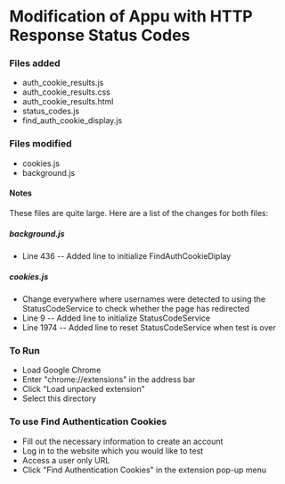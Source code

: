 Modification of Appu with HTTP Response Status Codes
====

### Files added
* auth_cookie_results.js
* auth_cookie_results.css
* auth_cookie_results.html
* status_codes.js
* find_auth_cookie_display.js

### Files modified
* cookies.js
* background.js

#### Notes
These files are quite large.  Here are a list of the changes for both files:

##### background.js
* Line 436 -- Added line to initialize FindAuthCookieDiplay

##### cookies.js
* Change everywhere where usernames were detected to using the StatusCodeService to check whether the page has redirected
* Line 9 -- Added line to initialize StatusCodeService
* Line 1974 -- Added line to reset StatusCodeService when test is over

### To Run
* Load Google Chrome
* Enter "chrome://extensions" in the address bar
* Click "Load unpacked extension"
* Select this directory

### To use Find Authentication Cookies
* Fill out the necessary information to create an account
* Log in to the website which you would like to test
* Access a user only URL
* Click "Find Authentication Cookies" in the extension pop-up menu

